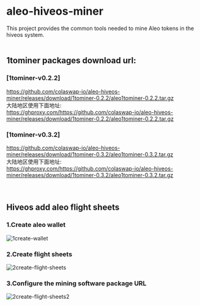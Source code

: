 # aleo-hiveos-miner
This project provides the common tools needed to mine Aleo tokens in the hiveos system.
</br>
</br>
## 1tominer packages download url:</br>
### [1tominer-v0.2.2]
https://github.com/colaswap-io/aleo-hiveos-miner/releases/download/1tominer-0.2.2/aleo1tominer-0.2.2.tar.gz
</br>
大陆地区使用下面地址:</br>
https://ghproxy.com/https://github.com/colaswap-io/aleo-hiveos-miner/releases/download/1tominer-0.2.2/aleo1tominer-0.2.2.tar.gz
</br>
### [1tominer-v0.3.2]
https://github.com/colaswap-io/aleo-hiveos-miner/releases/download/1tominer-0.3.2/aleo1tominer-0.3.2.tar.gz
</br>
大陆地区使用下面地址:</br>
https://ghproxy.com/https://github.com/colaswap-io/aleo-hiveos-miner/releases/download/1tominer-0.3.2/aleo1tominer-0.3.2.tar.gz
</br>
</br>
</br>


## Hiveos add aleo flight sheets
### 1.Create aleo wallet
![1create-wallet](https://user-images.githubusercontent.com/122529366/212061773-23ecb19c-8f74-420b-8c55-0971f1509384.png)

### 2.Create flight sheets
![2create-flight-sheets](https://user-images.githubusercontent.com/122529366/212061630-eff28613-62d4-45dc-9ff6-ca07b8b9525d.png)

### 3.Configure the mining software package URL
![2create-flight-sheets2](https://user-images.githubusercontent.com/122529366/212061674-1d9370e3-46b4-4d81-acb1-5a2782170a0f.png)
